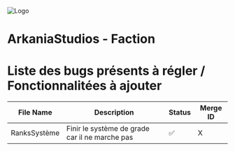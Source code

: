 ![Logo](https://cdn.discordapp.com/attachments/1040721160477868083/1064224582191546498/banner.png)

# ArkaniaStudios - Faction

#  Liste des bugs présents à régler / Fonctionnalitées à ajouter

| File Name    | Description                                    | Status | Merge ID |
|--------------|------------------------------------------------|--------|----------|
| RanksSystème | Finir le système de grade car il ne marche pas | ✅      | X        |
